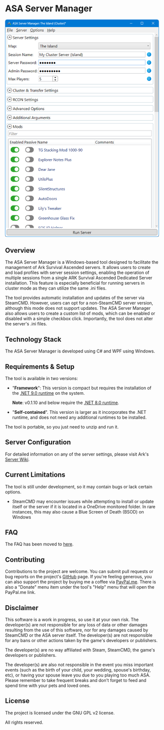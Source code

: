 # ASA Server Manager

<p align="center">
  <img src="https://github.com/Grahamvs/ASA-Server-Manager/blob/main/ScreenShots/Main%20-%20Default.png" alt="ASA Server Manager">
</p>


## Overview
The ASA Server Manager is a Windows-based tool designed to facilitate the management of Ark Survival Ascended servers. It allows users to create and load profiles with server session settings, enabling the operation of multiple sessions from a single ARK Survival Ascended Dedicated Server installation. This feature is especially beneficial for running servers in cluster mode as they can utilize the same .ini files.

The tool provides automatic installation and updates of the server via SteamCMD. However, users can opt for a non-SteamCMD server version, although this mode does not support updates. The ASA Server Manager also allows users to create a custom list of mods, which can be enabled or disabled with a simple checkbox click. Importantly, the tool does not alter the server's .ini files.


## Technology Stack
The ASA Server Manager is developed using C# and WPF using Windows.


## Requirements & Setup
The tool is available in two versions:
- "**Framework**":
    This version is compact but requires the installation of the [.NET 9.0 runtime](https://dotnet.microsoft.com/en-us/download/dotnet/9.0) on the system.

    **Note**: v0.1.10 and below require the [.NET 8.0 runtime](https://dotnet.microsoft.com/en-us/download/dotnet/8.0).

- "**Self-contained**".
    This version is larger as it incorporates the .NET runtime, and does not need any additional runtimes to be installed.

The tool is portable, so you just need to unzip and run it.


## Server Configuration
For detailed information on any of the server settings, please visit Ark's [Server Wiki](https://ark.wiki.gg/wiki/Server_configuration).


## Current Limitations
The tool is still under development, so it may contain bugs or lack certain options.

- SteamCMD may encounter issues while attempting to install or update itself or the server if it is located in a OneDrive monitored folder. In rare instances, this may also cause a Blue Screen of Death (BSOD) on Windows


## FAQ
The FAQ has been moved to [here](https://github.com/Grahamvs/ASA-Server-Manager/blob/main/FAQ.md).

## Contributing
Contributions to the project are welcome. You can submit pull requests or bug reports on the project's [GitHub](https://github.com/Grahamvs/ASA-Server-Manager) page. If you're feeling generous, you can also support the project by buying me a coffee via [PayPal.me](https://paypal.me/grahamvs87). There is also a "Donate" menu item under the tool's "Help" menu that will open the PayPal.me link.


## Disclaimer
This software is a work in progress, so use it at your own risk. The developer(s) are not responsible for any loss of data or other damages resulting from the use of this software, nor for any damages caused by SteamCMD or the ASA server itself. The developer(s) are not responsible for any bans or other actions taken by the game's developers or publishers.

The developer(s) are no way affiliated with Steam, SteamCMD, the game's developers or publishers.

The developer(s) are also not responsible in the event you miss important events (such as the birth of your child, your wedding, spouse's birthday, etc), or having your spouse leave you due to you playing too much ASA. Please remember to take frequent breaks and don't forget to feed and spend time with your pets and loved ones.


## License
The project is licensed under the GNU GPL v2 license.


All rights reserved.
